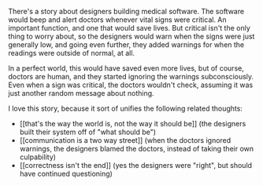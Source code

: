 There's a story about designers building medical software. The software would beep and alert doctors whenever vital signs were critical. An important function, and one that would save lives. But critical isn't the only thing to worry about, so the designers would warn when the signs were just generally low, and going even further, they added warnings for when the readings were outside of normal, at all.

In a perfect world, this would have saved even more lives, but of course, doctors are human, and they started ignoring the warnings subconsciously. Even when a sign was critical, the doctors wouldn't check, assuming it was just another random message about nothing.

I love this story, because it sort of unifies the following related thoughts: 
 - [[that's the way the world is, not the way it should be]] (the designers built their system off of "what should be")
 - [[communication is a two way street]] (when the doctors ignored warnings, the designers blamed the doctors, instead of taking their own culpability)
 - [[correctness isn't the end]] (yes the designers were "right", but should have continued questioning)
